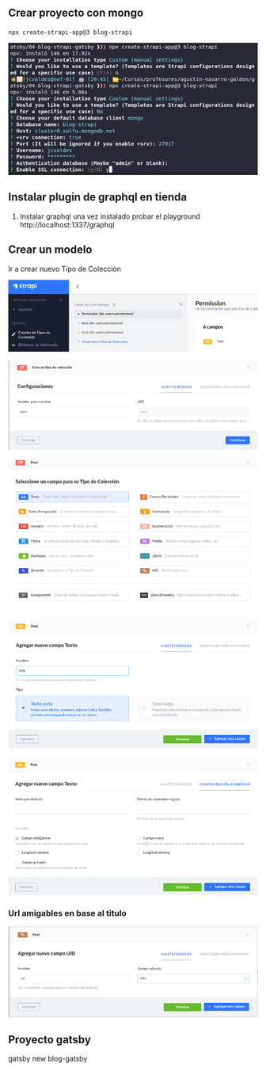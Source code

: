 ## Crear proyecto con mongo

```
npx create-strapi-app@3 blog-strapi
```

![](images/2022-01-09-20-55-14.png)

## Instalar plugin de graphql en tienda

1. Instalar graphql una vez instalado probar el playground
   http://localhost:1337/graphql

## Crear un modelo

Ir a crear nuevo Tipo de Colección

![](images/2022-01-09-21-25-47.png)

![](images/2022-01-09-21-26-55.png)

![](images/2022-01-09-21-29-25.png)

![](images/2022-01-09-21-29-53.png)

![](images/2022-01-09-21-30-35.png)

### Url amigables en base al titulo

![](images/2022-01-09-21-32-34.png)

## Proyecto gatsby 

gatsby new blog-gatsby